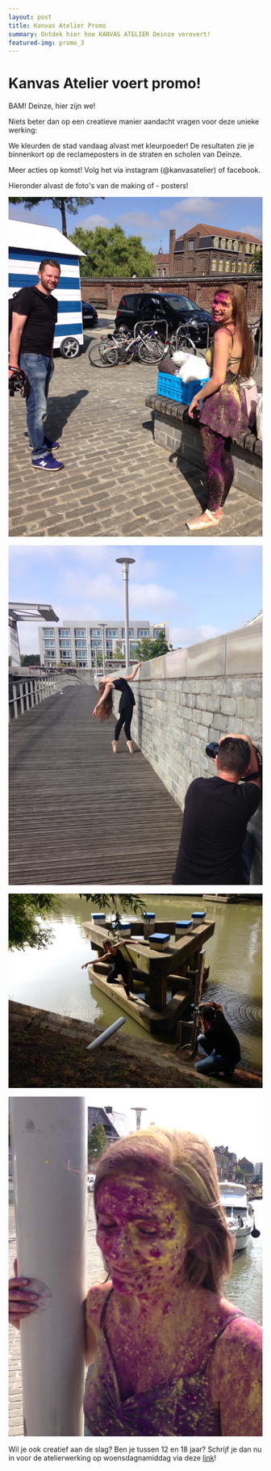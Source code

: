 ```yaml
---
layout: post
title: Kanvas Atelier Promo
summary: Ontdek hier hoe KANVAS ATELIER Deinze verovert! 
featured-img: promo_3
---
```


# Kanvas Atelier voert promo! 

BAM! Deinze, hier zijn we!

Niets beter dan op een creatieve manier aandacht vragen voor deze unieke werking:

We kleurden de stad vandaag alvast met kleurpoeder! 
De resultaten zie je binnenkort op de reclameposters in de straten en scholen van Deinze.

Meer acties op komst! Volg het via instagram (@kanvasatelier) of facebook.

Hieronder alvast de foto's van de making of - posters! 

![Kanvas Atelier Promo 1](/assets/img/posts/promo/promo_1.jpg)

![Kanvas Atelier Promo 2](/assets/img/posts/promo/promo_2.jpg)

![Kanvas Atelier Promo 3](/assets/img/posts/promo/promo_3.jpg)

![Kanvas Atelier Promo 4](/assets/img/posts/promo/promo_4.jpg)


Wil je ook creatief aan de slag? Ben je tussen 12 en 18 jaar? 
Schrijf je dan nu in voor de atelierwerking op woensdagnamiddag via deze <a href="/inschrijven" title="inschrijven">link</a>! 